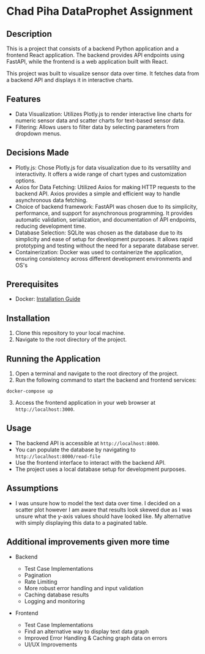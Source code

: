 # Chad Piha DataProphet Assignment

## Description

This is a project that consists of a backend Python application and a frontend React application. The backend provides API endpoints using FastAPI, while the frontend is a web application built with React.

This project was built to visualize sensor data over time. It fetches data from a backend API and displays it in interactive charts.

## Features

- Data Visualization: Utilizes Plotly.js to render interactive line charts for numeric sensor data and scatter charts for text-based sensor data.
- Filtering: Allows users to filter data by selecting parameters from dropdown menus.

## Decisions Made

- Plotly.js: Chose Plotly.js for data visualization due to its versatility and interactivity. It offers a wide range of chart types and customization options.
- Axios for Data Fetching: Utilized Axios for making HTTP requests to the backend API. Axios provides a simple and efficient way to handle asynchronous data fetching.
- Choice of backend framework: FastAPI was chosen due to its simplicity, performance, and support for asynchronous programming. It provides automatic validation, serialization, and documentation of API endpoints, reducing development time.
- Database Selection: SQLite was chosen as the database due to its simplicity and ease of setup for development purposes. It allows rapid prototyping and testing without the need for a separate database server.
- Containerization: Docker was used to containerize the application, ensuring consistency across different development environments and OS's

## Prerequisites

- Docker: [Installation Guide](https://docs.docker.com/get-docker/)

## Installation

1. Clone this repository to your local machine.
2. Navigate to the root directory of the project.

## Running the Application

1. Open a terminal and navigate to the root directory of the project.
2. Run the following command to start the backend and frontend services:

`docker-compose up`

3. Access the frontend application in your web browser at `http://localhost:3000`.

## Usage

- The backend API is accessible at `http://localhost:8000`.
- You can populate the database by navigating to `http://localhost:8000/read-file`
- Use the frontend interface to interact with the backend API.
- The project uses a local database setup for development purposes.

## Assumptions

- I was unsure how to model the text data over time. I decided on a scatter plot however I am aware that results look skewed due as I was unsure what the y-axis values should have looked like. My alternative with simply displaying this data to a paginated table.

## Additional improvements given more time

- Backend

  - Test Case Implementations
  - Pagination
  - Rate Limiting
  - More robust error handling and input validation
  - Caching database results
  - Logging and monitoring

- Frontend
  - Test Case Implementations
  - Find an alternative way to display text data graph
  - Improved Error Handling & Caching graph data on errors
  - UI/UX Improvements
